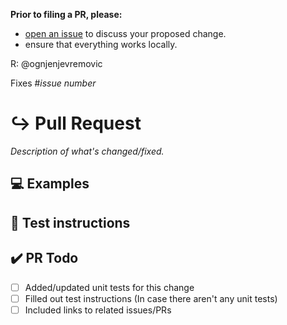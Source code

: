 <!---
Thanks for filing a pull request! Before you submit, please read the following:

Search open/closed issues and PR before submitting your own, as someone might have already pushed the similar changes!
-->

**Prior to filing a PR, please:**
- [open an issue](https://github.com/ognjenjevremovic/mvp-starter/issues/new) to discuss your proposed change.
- ensure that everything works locally.

R: @ognjenjevremovic

Fixes #*issue number*

# ↪️ Pull Request

<!---
Provide a general summary of the PR.
Please look for any issues that this PR resolves and tag them in the PR.
-->

*Description of what's changed/fixed.*

## 💻 Examples

<!-- Examples help us understand the requested feature better -->

## 🚨 Test instructions

<!-- In case it is impossible (or too hard) to reliably test this feature/fix with unit tests, please provide test instructions! -->

## ✔️ PR Todo

- [ ] Added/updated unit tests for this change
- [ ] Filled out test instructions (In case there aren't any unit tests)
- [ ] Included links to related issues/PRs
